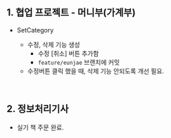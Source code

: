 ## 1. 협업 프로젝트 - 머니부(가계부)
- SetCategory

  - 수정, 삭제 기능 생성
    - 수정 [취소] 버튼 추가함
    - `feature/eunjae` 브랜치에 커밋 
  - 수정버튼 클릭 했을 때, 삭제 기능 안되도록 개선 필요.
  
<br/>

## 2. 정보처리기사
- 실기 책 주문 완료.
